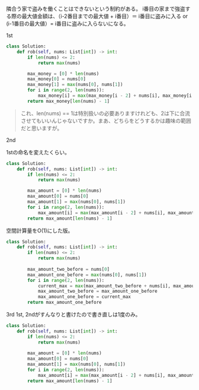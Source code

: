隣合う家で盗みを働くことはできないという制約がある。
i番目の家まで強盗する際の最大値金額は、（i-2番目までの最大値 + i番目）＝ i番目に盗みに入る or (i-1番目の最大値）= i番目に盗みに入らないになる。

1st

```python
class Solution:
    def rob(self, nums: List[int]) -> int:
        if len(nums) <= 2:
            return max(nums)

        max_money = [0] * len(nums)
        max_money[0] = nums[0]
        max_money[1] = max(nums[0], nums[1])
        for i in range(2, len(nums)):
            max_money[i] = max(max_money[i - 2] + nums[i], max_money[i - 1])
        return max_money[len(nums) - 1]
```

> これ、len(nums) == 1は特別扱いの必要ありますけれども、2は下に合流させてもいいんじゃないですか。まあ、どちらをどうするかは趣味の範囲だと思いますが。

2nd

1stの命名を変えたくらい。
```python
class Solution:
    def rob(self, nums: List[int]) -> int:
        if len(nums) <= 2:
            return max(nums)

        max_amount = [0] * len(nums)
        max_amount[0] = nums[0]
        max_amount[1] = max(nums[0], nums[1])
        for i in range(2, len(nums)):
            max_amount[i] = max(max_amount[i - 2] + nums[i], max_amount[i - 1])
        return max_amount[len(nums) - 1]
```

空間計算量をO(1)にした版。
```python
class Solution:
    def rob(self, nums: List[int]) -> int:
        if len(nums) <= 2:
            return max(nums)
        
        max_amount_two_before = nums[0]
        max_amount_one_before = max(nums[0], nums[1])
        for i in range(2, len(nums)):
            current_max = max(max_amount_two_before + nums[i], max_amount_one_before)
            max_amount_two_before = max_amount_one_before
            max_amount_one_before = current_max
        return max_amount_one_before
```

3rd
1st, 2ndがすんなりと書けたので書き直しは1度のみ。
```python
class Solution:
    def rob(self, nums: List[int]) -> int:
        if len(nums) <= 2:
            return max(nums)
        
        max_amount = [0] * len(nums)
        max_amount[0] = nums[0]
        max_amount[1] = max(nums[0], nums[1])
        for i in range(2, len(nums)):
            max_amount[i] = max(max_amount[i - 2] + nums[i], max_amount[i - 1])
        return max_amount[len(nums) - 1]
```
